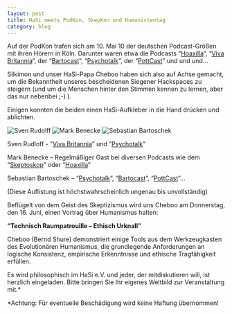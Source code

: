 ```yaml
---
layout: post
title: HaSi meets PodKon, SkepKon und Humanistentag
category: blog
---
```

Auf der PodKon trafen sich am 10. Mai 10 der deutschen Podcast-Größen mit ihren Hörern in Köln. Darunter waren etwa die Podcasts “[Hoaxilla](http://www.hoaxilla.com/)“, “[Viva Britannia](http://www.vivabritannia.de/)“, der “[Bartocast](http://bartocast.moepmoep.com/)“, “[Psychotalk](http://psychotalk.moepmoep.com/)“, der “[PottCast](http://pottcast.moepmoep.com/)” und und und…  

Silkimon und unser HaSi-Papa Cheboo haben sich also auf Achse gemacht, um die Bekanntheit unseres bescheidenen Siegener Hackspaces zu steigern (und um die Menschen hinter den Stimmen kennen zu lernen, aber das nur nebenbei ;-) ).  

Einigen konnten die beiden einen HaSi-Aufkleber in die Hand drücken und ablichten.  

<!-- break -->

![Sven Rudolff](/images/HaSi_Meets_Sven_Rudolff.jpg) ![Mark Benecke](/images/HaSi_Meets_Mark_Benecke.jpg) ![Sebastian Bartoschek](/images/HaSi_Meets_Sebastian_Bartoschek.jpg)

Sven Rudloff -  ”[Viva Britannia](http://www.vivabritannia.de/)” und ”[Psychotalk](http://psychotalk.moepmoep.com/)”  

Mark Benecke – Regelmäßiger Gast bei diversen Podcasts wie dem “[Skeptoskop](http://www.skeptoskop.com/)” oder “[Hoaxilla](http://www.hoaxilla.com/)”  

Sebastian Bartoschek – “[Psychotalk](http://psychotalk.moepmoep.com/)“, “[Bartocast](http://bartocast.moepmoep.com/)“, “[PottCast](http://pottcast.moepmoep.com/)“…  

(Diese Auflistung ist höchstwahrscheinlich ungenau bis unvollständig)  
 

Beflügelt von dem Geist des Skeptizismus wird uns Cheboo am Donnerstag, den 16. Juni, einen Vortrag über Humanismus halten:  

__“Technisch Raumpatrouille – Ethisch Urknall”__  

Cheboo (Bernd Shure) demonstriert einige Tools aus dem Werkzeugkasten des Evolutionären Humanismus, die grundlegende Anforderungen an logische Konsistenz, empirische Erkenntnisse und ethische Tragfähigkeit erfüllen.  

Es wird philosophisch im HaSi e.V. und jeder, der mitdiskutieren will, ist herzlich eingeladen. Bitte bringen Sie Ihr eigenes Weltbild zur Veranstaltung mit.*  

*Achtung: Für eventuelle Beschädigung wird keine Haftung übernommen!
